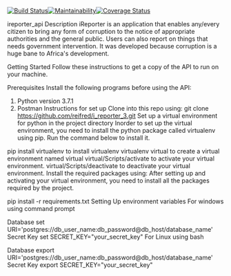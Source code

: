 [![Build Status](https://travis-ci.com/nanfuka/heroku.com.svg?branch=login)](https://travis-ci.com/nanfuka/heroku.com)[![Maintainability](https://api.codeclimate.com/v1/badges/8134adf8a1711f0bc673/maintainability)](https://codeclimate.com/github/nanfuka/heroku.com/maintainability)[![Coverage Status](https://coveralls.io/repos/github/nanfuka/heroku.com/badge.svg?branch=login)](https://coveralls.io/github/nanfuka/heroku.com?branch=login)

ireporter_api
Description
iReporter is an application that enables any/every citizen to bring any form of corruption to the notice of appropriate authorities and the general public. Users can also report on things that needs government intervention. It was developed because corruption is a huge bane to Africa's development.

Getting Started
Follow these instructions to get a copy of the API to run on your machine.

Prerequisites
Install the following programs before using the API:

1. Python version 3.7.1
2. Postman
Instructions for set up
Clone into this repo using:
git clone https://github.com/reifred/i_reporter_3.git
Set up a virtual environment for python in the project directory
Inorder to set up the virtual environment, you need to install the python package called virtualenv using pip. Run the command below to install it.

pip install virtualenv to install virtualenv
virtualenv virtual to create a virtual environment named virtual
virtual/Scripts/activate to activate your virtual environment.
virtual/Scripts/deactivate to deactivate your virtual environment.
Install the required packages using:
After setting up and activating your virtual environment, you need to install all the packages required by the project.

pip install -r requirements.txt
Setting Up environment variables
For windows using command prompt

Database
set URI='postgres://db_user_name:db_password@db_host/database_name'
Secret Key
set SECRET_KEY="your_secret_key"
For Linux using bash

Database
export URI='postgres://db_user_name:db_password@db_host/database_name'
Secret Key
export SECRET_KEY="your_secret_key"
